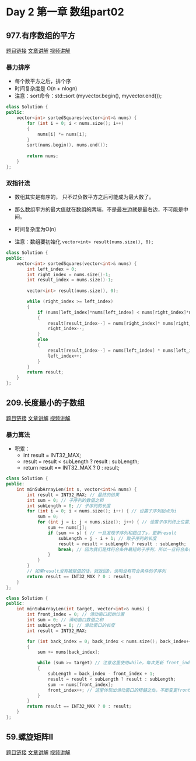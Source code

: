 # Day 2 第一章  数组part02

## 977.有序数组的平方
[题目链接](https://leetcode.cn/problems/squares-of-a-sorted-array/)
[文章讲解](https://programmercarl.com/0977.%E6%9C%89%E5%BA%8F%E6%95%B0%E7%BB%84%E7%9A%84%E5%B9%B3%E6%96%B9.html)
[视频讲解](https://www.bilibili.com/video/BV1QB4y1D7ep )

### 暴力排序
- 每个数平方之后，排个序
- 时间复杂度是 O(n + nlogn)
- 注意：sort命令：std::sort (myvector.begin(), myvector.end());
```cpp
class Solution {
public:
    vector<int> sortedSquares(vector<int>& nums) {
        for (int i = 0; i < nums.size(); i++)
        {
            nums[i] *= nums[i];
        }
        sort(nums.begin(), nums.end());
        
        return nums;
    }
};
```
### 双指针法
- 数组其实是有序的， 只不过负数平方之后可能成为最大数了。
- 那么数组平方的最大值就在数组的两端，不是最左边就是最右边，不可能是中间。
- 时间复杂度为O(n)
  
- 注意：数组要初始化 ``` vector<int> result(nums.size(), 0); ``` 
  
```cpp
class Solution {
public:
    vector<int> sortedSquares(vector<int>& nums) {
        int left_index = 0;
        int right_index = nums.size()-1;
        int result_index = nums.size()-1;
        
        vector<int> result(nums.size(), 0);

        while (right_index >= left_index)
        {
            if (nums[left_index]*nums[left_index] < nums[right_index]*nums[right_index])
            {
                result[result_index--] = nums[right_index]* nums[right_index];
                right_index--;
            }
            else
            {
                result[result_index--] = nums[left_index] * nums[left_index];
                left_index++;
            }
        }
        return result;
    }
};
```

## 209.长度最小的子数组
[题目链接](https://leetcode.cn/problems/minimum-size-subarray-sum/)
[文章讲解](https://programmercarl.com/0209.%E9%95%BF%E5%BA%A6%E6%9C%80%E5%B0%8F%E7%9A%84%E5%AD%90%E6%95%B0%E7%BB%84.html)
[视频讲解](https://www.bilibili.com/video/BV1tZ4y1q7XE)

### 暴力算法
- 积累：
    -  int result = INT32_MAX;
    -  result = result < subLength ? result : subLength;
    -  return result == INT32_MAX ? 0 : result;
      
```cpp
class Solution {
public:
    int minSubArrayLen(int s, vector<int>& nums) {
        int result = INT32_MAX; // 最终的结果
        int sum = 0; // 子序列的数值之和
        int subLength = 0; // 子序列的长度
        for (int i = 0; i < nums.size(); i++) { // 设置子序列起点为i
            sum = 0;
            for (int j = i; j < nums.size(); j++) { // 设置子序列终止位置为j
                sum += nums[j];
                if (sum >= s) { // 一旦发现子序列和超过了s，更新result
                    subLength = j - i + 1; // 取子序列的长度
                    result = result < subLength ? result : subLength;
                    break; // 因为我们是找符合条件最短的子序列，所以一旦符合条件就break
                }
            }
        }
        // 如果result没有被赋值的话，就返回0，说明没有符合条件的子序列
        return result == INT32_MAX ? 0 : result;
    }
};

```

```cpp
class Solution {
public:
    int minSubArrayLen(int target, vector<int>& nums) {
        int front_index = 0; // 滑动窗口起始位置
        int sum = 0; // 滑动窗口数值之和
        int subLength = 0; // 滑动窗口的长度
        int result = INT32_MAX;

        for (int back_index = 0; back_index < nums.size(); back_index++)
        {
            sum += nums[back_index];

            while (sum >= target) // 注意这里使用while，每次更新 front_index（起始位置），并不断比较子序列是否符合条件
            {
                subLength = back_index - front_index + 1;
                result = result < subLength ? result : subLength;
                sum -= nums[front_index]; 
                front_index++; // 这里体现出滑动窗口的精髓之处，不断变更front_index（子序列的起始位置）
            }
        }
        return result == INT32_MAX ? 0 : result;
    }
};
```

## 59.螺旋矩阵II
[题目链接](https://leetcode.cn/problems/spiral-matrix-ii/)
[文章讲解](https://programmercarl.com/0059.%E8%9E%BA%E6%97%8B%E7%9F%A9%E9%98%B5II.html)
[视频讲解](https://www.bilibili.com/video/BV1SL4y1N7mV/)
